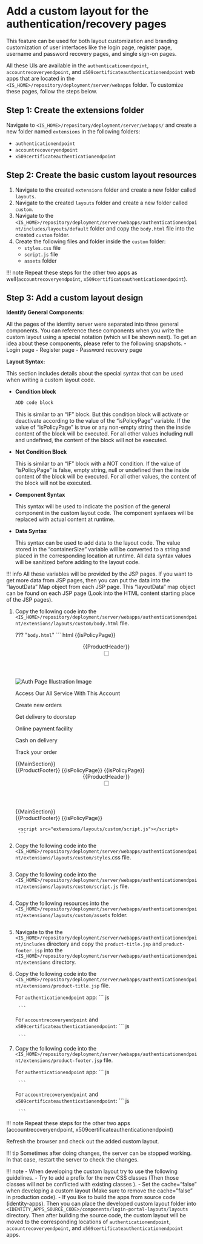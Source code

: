 # Add a custom layout for the authentication/recovery pages

This feature can be used for both layout customization and branding customization of user interfaces like the login page, register page, username and password recovery pages, and single sign-on pages.

All these UIs are available in the `authenticationendpoint`, `accountrecoveryendpoint`, and `x509certificateauthenticationendpoint` web apps that are located in the `<IS_HOME>/repository/deployment/server/webapps` folder. To customize these pages, follow the steps below.

## Step 1: Create the extensions folder

Navigate to `<IS_HOME>/repository/deployment/server/webapps/` and create a new folder named `extensions` in the following folders:

- `authenticationendpoint`
- `accountrecoveryendpoint`
- `x509certificateauthenticationendpoint`

## Step 2: Create the basic custom layout resources

1. Navigate to the created `extensions` folder and create a new folder called `layouts`.
2. Navigate to the created `layouts` folder and create a new folder called `custom`.
3. Navigate to the `<IS_HOME>/repository/deployment/server/webapps/authenticationendpoint/includes/layouts/default` folder and copy the `body.html` file into the created `custom` folder.
4. Create the following files and folder inside the `custom` folder:
    - `styles.css` file
    - `script.js` file
    - `assets` folder

!!! note
    Repeat these steps for the other two apps as well(`accountrecoveryendpoint`, `x509certificateauthenticationendpoint`).

## Step 3: Add a custom layout design

**Identify General Components**:

All the pages of the identity server were separated into three general components. You can reference these components when you write the custom layout using a special notation (which will be shown next). To get an idea about these components, please refer to the following snapshots.
    - Login page
    - Register page
    - Password recovery page

**Layout Syntax:**

This section includes details about the special syntax that can be used when writing a custom layout code.

- **Condition block**
    
    ``` js
    ADD code block
    ```
    This is similar to an “IF” block. But this condition block will activate or deactivate according to the value of the “isPolicyPage” variable. If the value of “isPolicyPage” is true or any non-empty string then the inside content of the block will be executed. For all other values including null and undefined, the content of the block will not be executed.

- **Not Condition Block**
    
    This is similar to an “IF” block with a NOT condition. If the value of “isPolicyPage” is false, empty string, null or undefined then the inside content of the block will be executed. For all other values, the content of the block will not be executed.

- **Component Syntax**
    
    This syntax will be used to indicate the position of the general component in the custom layout code. The component syntaxes will be replaced with actual content at runtime.

- **Data Syntax**
    
    This syntax can be used to add data to the layout code. The value stored in the “containerSize” variable will be converted to a string and placed in the corresponding location at runtime. All data syntax values will be sanitized before adding to the layout code.

!!! info
    All these variables will be provided by the JSP pages. If you want to get more data from JSP pages, then you can put the data into the “layoutData” Map object from each JSP page. This “layoutData” map object can be found on each JSP page (Look into the HTML content starting place of the JSP pages).

1. Copy the following code into the `<IS_HOME>/repository/deployment/server/webapps/authenticationendpoint/extensions/layouts/custom/body.html` file.
    
    ??? "`body.html`"
        ``` html
        {{isPolicyPage}}
        <header class="fp-header">
            <div class="fp-header-logo">
                {{ProductHeader}}
            </div>
            <div class="fp-header-theme">
                <input type="checkbox" class="fp-checkbox" id="fp-checkbox">
                <label for="fp-checkbox" class="fp-theme-checkbox-label">
                    <i class="moon icon"></i>
                    <i class="sun icon"></i>
                    <div class="fp-theme-indicator"></div>
                </label>
            </div>
        </header>
        <main class="center-segment">
            <div class="ui segment fp-container">
                <div class="fp-info-container">
                    <div class="fp-info-illustration">
                        <img src="extensions/layouts/custom/assets/illustration.svg" alt="Auth Page Illustration Image">
                    </div>
                    <div class="fp-info-content">
                        <p>Access Our All Service With This Account</p>
                        <div class="fp-services">
                            <div class="fp-service-item">
                                <i class="utensils icon"></i>
                                <p>Create new orders</p>
                            </div>
                            <div class="fp-service-item">
                                <i class="shipping fast icon"></i>
                                <p>Get delivery to doorstep</p>
                            </div>
                            <div class="fp-service-item">
                                <i class="credit card icon"></i>
                                <p>Online payment facility</p>
                            </div>
                            <div class="fp-service-item">
                                <i class="money bill alternate outline icon"></i>
                                <p>Cash on delivery</p>
                            </div>
                            <div class="fp-service-item">
                                <i class="map marker alternate icon"></i>
                                <p>Track your order</p>
                            </div>
                        </div>
                    </div>
                </div>
                <div class="fp-divider"></div>
                <div class="fp-content-container">
                    <div class="center-segment">
                        <div class="ui container">
                            {{MainSection}}
                        </div>
                    </div>
                </div>
            </div>
        </main>
        {{ProductFooter}}
        {{isPolicyPage}}
        {{isPolicyPage}}
        <header class="fp-header">
            <div class="fp-header-logo">
                {{ProductHeader}}
            </div>
            <div class="fp-header-theme">
                <input type="checkbox" class="fp-checkbox" id="fp-checkbox">
                <label for="fp-checkbox" class="fp-theme-checkbox-label">
                    <i class="moon icon"></i>
                    <i class="sun icon"></i>
                    <div class="fp-theme-indicator"></div>
                </label>
            </div>
        </header>
        <main class="policy-page">
            <div class="app-content policy-page-content">
                <div class="ui container">
                    {{MainSection}}
                </div>
            </div>
        </main>
        {{ProductFooter}}
        {{isPolicyPage}}

        <script src="extensions/layouts/custom/script.js"></script>
        ```
2. Copy the following code into the `<IS_HOME>/repository/deployment/server/webapps/authenticationendpoint/extensions/layouts/custom/styles`.css file.
    ``` js

    ```
3. Copy the following code into the `<IS_HOME>/repository/deployment/server/webapps/authenticationendpoint/extensions/layouts/custom/script.js` file.
    ``` js

    ```
4. Copy the following resources into the `<IS_HOME>/repository/deployment/server/webapps/authenticationendpoint/extensions/layouts/custom/assets` folder.
    ``` js

    ```
5. Navigate to the the `<IS_HOME>/repository/deployment/server/webapps/authenticationendpoint/includes` directory and copy the `product-title.jsp` and `product-footer.jsp` into the `<IS_HOME>/repository/deployment/server/webapps/authenticationendpoint/extensions` directory.
6. Copy the following code into the `<IS_HOME>/repository/deployment/server/webapps/authenticationendpoint/extensions/product-title.jsp` file.

    For `authenticationendpoint` app:
        ``` js

        ```

    For `accountrecoveryendpoint` and `x509certificateauthenticationendpoint`:
        ``` js

        ```

7. Copy the following code into the `<IS_HOME>/repository/deployment/server/webapps/authenticationendpoint/extensions/product-footer.jsp` file.

    For `authenticationendpoint` app:
        ``` js

        ```

    For `accountrecoveryendpoint` and `x509certificateauthenticationendpoint`:
        ``` js

        ```

!!! note
    Repeat these steps for the other two apps (accountrecoveryendpoint, x509certificateauthenticationendpoint)

Refresh the browser and check out the added custom layout.

!!! tip
    Sometimes after doing changes, the server can be stopped working. In that case, restart the server to check the changes.

!!! note
    - When developing the custom layout try to use the following guidelines.
        - Try to add a prefix for the new CSS classes (Then those classes will not be conflicted with existing classes ).
        - Set the cache=”false” when developing a custom layout (Make sure to remove the cache=”false” in production code).
    - If you like to build the apps from source code (identity-apps). Then you can place the developed custom layout folder into `<IDENTITY_APPS_SOURCE_CODE>/components/login-portal-layouts/layouts` directory.
    Then after building the source code, the custom layout will be moved to the corresponding locations of `authenticationendpoint`, `accountrecoveryendpoint`, and `x509certificateauthenticationendpoint` apps.